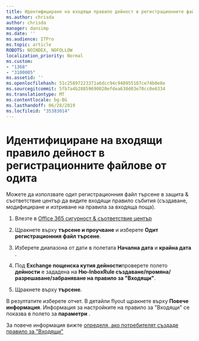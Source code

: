 ```yaml
---
title: Идентифициране на входящи правило дейност в регистрационните файлове от одита
ms.author: chrisda
author: chrisda
manager: dansimp
ms.date: ''
ms.audience: ITPro
ms.topic: article
ROBOTS: NOINDEX, NOFOLLOW
localization_priority: Normal
ms.custom:
- "1368"
- "3100005"
ms.assetid: ''
ms.openlocfilehash: 51c25897223371a6dcc94c948955107ce74b0e8e
ms.sourcegitcommit: 5fb7a4b28859690020efdea630d03e70cc0e6334
ms.translationtype: MT
ms.contentlocale: bg-BG
ms.lasthandoff: 06/28/2019
ms.locfileid: "35383014"
---
```

# <a name="identify-inbox-rule-activity-in-audit-logs"></a>Идентифициране на входящи правило дейност в регистрационните файлове от одита

Можете да използвате одит регистрационния файл търсене в защита & съответствие център да видите входящи правило събития (създаване, модифициране и изтриване на правила за входяща поща).

1. Влезте в [Office 365 сигурност & съответствие център](https://protection.office.com/)

2. Щракнете върху **търсене и проучване** и изберете **Одит регистрационния файл търсене**.

3. Изберете диапазона от дати в полетата **Начална дата** и **крайна дата** .

4. Под **Exchange пощенска кутия дейности**проверете полето **дейности** е зададена на **Ню-InboxRule създаване/промяна/разрешаване/забраняване на правило за "Входящи"**.

5. Щракнете върху **търсене**.

В резултатите изберете отчет. В детайли flyout щракнете върху **Повече информация**. Информация за настройките на правило за "Входящи" се показва в полето за **параметри** .

За повече информация вижте [определя, ако потребителят създаде правило за "Входящи"](https://docs.microsoft.com//office365/securitycompliance/auditing-troubleshooting-scenarios#determining-if-a-user-created-an-inbox-rule)
